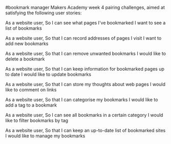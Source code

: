 #bookmark manager
Makers Academy week 4 pairing challenges, aimed at satisfying the following user stories:

As a website user,
So I can see what pages I've bookmarked
I want to see a list of bookmarks

As a website user,
So that I can record addresses of pages I visit
I want to add new bookmarks

As a website user,
So that I can remove unwanted bookmarks
I would like to delete a bookmark

As a website user,
So that I can keep information for bookmarked pages up to date
I would like to update bookmarks

As a website user,
So that I can store my thoughts about web pages
I would like to comment on links

As a website user,
So that I can categorise my bookmarks
I would like to add a tag to a bookmark

As a website user,
So I can see all bookmarks in a certain category
I would like to filter bookmarks by tag

As a website user,
So that I can keep an up-to-date list of bookmarked sites
I would like to manage my bookmarks
